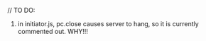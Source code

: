 

// TO DO: 
1. in initiator.js, pc.close causes server to hang, so it is currently commented out.  WHY!!!